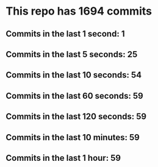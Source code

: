 # This repo has 1694 commits

## Commits in the last 1 second: 1
## Commits in the last 5 seconds: 25
## Commits in the last 10 seconds: 54
## Commits in the last 60 seconds: 59
## Commits in the last 120 seconds: 59
## Commits in the last 10 minutes: 59
## Commits in the last 1 hour: 59
